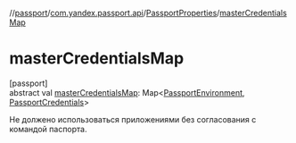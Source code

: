 //[passport](../../../index.md)/[com.yandex.passport.api](../index.md)/[PassportProperties](index.md)/[masterCredentialsMap](master-credentials-map.md)

# masterCredentialsMap

[passport]\
abstract val [masterCredentialsMap](master-credentials-map.md): Map&lt;[PassportEnvironment](../-passport-environment/index.md), [PassportCredentials](../-passport-credentials/index.md)&gt;

Не должено использоваться приложениями без согласования с командой паспорта.
